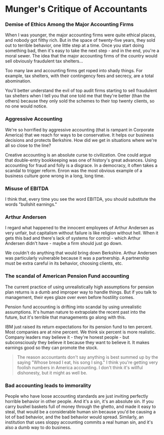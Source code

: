 # Munger's Critique of Accountants

### Demise of Ethics Among the Major Accounting Firms
When I was younger, the major accounting firms were quite ethical places, and nobody got filthy rich. But in the space of twenty-five years, they sold out to terrible behavior, one little step at a time. Once you start doing something bad, then it's easy to take the next step - and in the end, you're a moral sewer. The idea that the major accounting firms of the country would sell obviously fraudulent tax shelters...

Too many law and accounting firms get roped into shady things. For example, tax shelters, with their contingency fees and secrecy, are a total abomination.

You'll better understand the evil of top audit firms starting to sell fraudulent tax shelters when I tell you that one told me that they're better (than the others) because they only sold the schemes to their top twenty clients, so no one would notice.

### Aggressive Accounting

We're so horrified by aggressive accounting (that is rampant in Corporate America) that we reach for ways to be conservative. It helps our business decisions and protects Berkshire. How did we get in situations where we're all so close to the line?

Creative accounting is an absolute curse to civilization. One could argue that double-entry bookkeeping was one of history's great advances. Using accounting for fraud and folly is a disgrace. In a democracy, it often takes a scandal to trigger reform. Enron was the most obvious example of a business culture gone wrong in a long, long time.

### Misuse of EBITDA
I think that, every time you see the word EBITDA, you should substitute the words "bullshit earnings."

### Arthur Andersen
I regard what happened to the innocent employees of Arthur Andersen as very unfair, but capitalism without failure is like religion without hell. When it gets this bad and there's lack of systems for control - which Arthur Andersen didn't have - maybe a firm should just go down.

We couldn't do anything that would bring down Berkshire. Arthur Andersen was particularly vulnerable because it was a partnership. A partnership must be extra careful in its behavior, choosing clients, etc.

### The scandal of American Pension Fund accounting
The current practice of using unrealistically high assumptions for pension plan returns is a dumb and improper way to handle things. But if you talk to management, their eyes glaze over even before hostility comes.

Pension fund accounting is drifting into scandal by using unrealistic assumptions. It's human nature to extrapolate the recent past into the future, but it's terrible that managements go along with this.

IBM just raised its return expectations for its pension fund to ten percent. Most companies are at nine percent. We think six percent is more realistic. Company leaders may believe it - they're honest people - but subconsciously they believe it because they want to believe it. It makes earnings good so they can promote the stock.

> The reason accountants don't say anything is best summed up by the saying "Whose bread I eat, his song I sing." I think you're getting very foolish numbers in America accounting. I don't think it's willful dishonesty, but it might as well be.


### Bad accounting leads to immorality
People who have loose accounting standards are just inviting perfectly horrible behavior in other people. And it's a sin, it's an absolute sin. If you carry bushel baskets full of money through the ghetto, and made it easy to steal, that would be a considerable human sin because you'd be causing a lot of bad behavior, and the bad behavior would spread. Similarly, an institution that uses sloppy accounting commits a real human sin, and it's also a dumb way to do business.